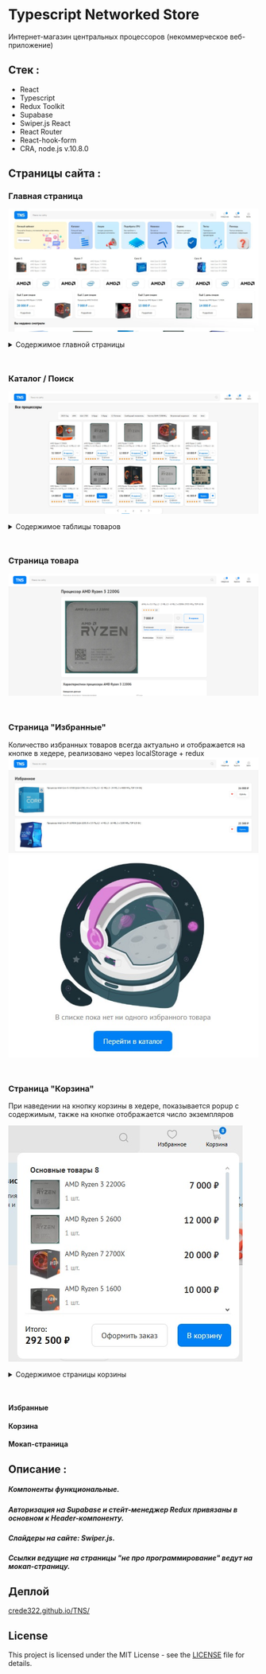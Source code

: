 # Typescript Networked Store

Интернет-магазин центральных процессоров (некоммерческое веб-приложение)

## Стек :

- React
- Typescript
- Redux Toolkit
- Supabase
- Swiper.js React
- React Router
- React-hook-form
- CRA, node.js v.10.8.0

## Страницы сайта :

### Главная страница
<a href="https://crede322.github.io/TNS/#/" target="_blank" rel="noopener noreferrer"><img src="./screenshots/screenshot1mainpage.webp" alt="Главная страница"></a>
<details>
<summary>Содержимое главной страницы</summary>
<img style="margin-bottom: 20px;" src="./screenshots/screenshot2mainpage.webp" alt="главная страница">
<h2 style="color: #0080f5;">Блок "Вы недавно смотрели"</h2>
<img src="./screenshots/screenshot3mainpage.webp" alt="главная страница">
</details>
<div style="margin-bottom: 50px;"></div>


### Каталог / Поиск
<a href="https://crede322.github.io/TNS/#/catalog?q=null&page=1" target="_blank" rel="noopener noreferrer"><img src="./screenshots/screenshot1catalogpage.jpg" alt="каталог"></a>
<details>
<summary>Содержимое таблицы товаров</summary>
<img src="./screenshots/screenshot2catalogpage.jpg" alt="каталог">
</details>
<div style="margin-bottom: 50px;"></div>


### Страница товара
<a href="https://crede322.github.io/TNS/#/product/5" target="_blank" rel="noopener noreferrer"><img src="./screenshots/screenshot1productpage.webp" alt="товар"></a>
<div style="margin-bottom: 50px;"></div>


### Страница "Избранные"

Количество избранных товаров всегда актуально и отображается на кнопке в хедере, реализовано через localStorage + redux
<a href="https://crede322.github.io/TNS/#/wishlist" target="_blank" rel="noopener noreferrer"><img src="./screenshots/screenshot1wishlist.jpg" alt="избранные"></a>
<img src="./screenshots/screenshot2wishlist.jpg" alt="избранные"/>
<div style="margin-bottom: 50px;"></div>


### Страница "Корзина"

При наведении на кнопку корзины в хедере, показывается popup с содержимым,
также на кнопке отображается число экземпляров

<a href="https://crede322.github.io/TNS/#/cart" target="_blank" rel="noopener noreferrer"><img src="./screenshots/screenshot1cartpage.jpg" alt="корзина"></a>

<details>
<summary>Содержимое страницы корзины</summary>
Учитываются как экземпляры, так и единицы.
В левой части карточки товаров, можно менять количество конкретного товара, это отобразится в калькуляторе справа:
7шт процессора1, 1шт процессора2, 1шт процессора3 - итого 9 товаров на сумму 238 500 рублей.
<img src="./screenshots/screenshot2cartpage.jpg" alt="корзина"/>
</details>
<div style="margin-bottom: 50px;"></div>

#### Избранные

#### Корзина

#### Мокап-страница

## Описание :

##### Компоненты функциональные.

##### Авторизация на Supabase и стейт-менеджер Redux привязаны в основном к Header-компоненту.

##### Слайдеры на сайте: Swiper.js.

##### Ссылки ведущие на страницы "не про программирование" ведут на мокап-страницу.

## Деплой

[crede322.github.io/TNS/](https://crede322.github.io/TNS/)

## License

This project is licensed under the MIT License - see the [LICENSE](./LICENSE) file for details.
